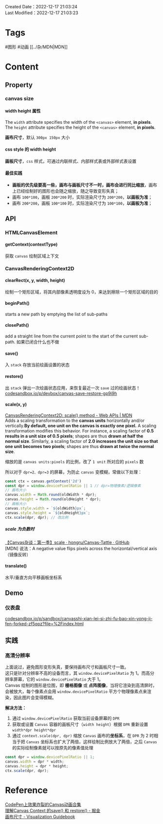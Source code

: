 Created Date：2022-12-17 21:03:24  
Last Modified：2022-12-17 21:03:23

# Tags

#图形 #动画 [[../杂/MDN|MDN]]

# Content

## Property

### canvas size

#### width height 属性

The `width` attribute specifies the width of the `<canvas>` element, **in pixels**.  
The `height` attribute specifies the height of the `<canvas>` element, **in pixels**.

**画布尺寸**，默认 `300px 150px` 大小

#### css style 的 width height

**画板尺寸**，`css` 样式，可通过内联样式、内部样式表或外部样式表设置

#### 最佳实践

- **画板的优先级要高一些，画布与画板尺寸不一时，画布会进行同比缩放**，画布上已经绘制好的图形也会随之缩放，随之导致变形失真；
- 画布 `100*100`，画板 `200*200` 时，实际渲染尺寸为 `200*200`，**以画板为准**；
- 画布 `200*200`，画板 `100*100` 时，实际渲染尺寸为 `100*100`，**以画板为准**；

## API

### HTMLCanvasElement

#### getContext(contextType)

获取 `canvas` 绘制区域上下文

### CanvasRenderingContext2D

#### clearRect(x, y, width, height)

绘制一个矩形区域，将其内部像素透明度设为 0，来达到擦除一个矩形区域的目的

#### beginPath()

starts a new path by emptying the list of sub-paths

#### closePath()

add a straight line from the current point to the start of the current sub-path. 如果已闭合什么也不做

#### save()

入 `stack` 存放当前绘画设置的状态

#### restore()

出 `stack` 弹出一次绘画状态应用，来恢复最近一次 `save` 过的绘画状态！  
[codesandbox.io/p/devbox/canvas-save-restore-gp9j9h](https://codesandbox.io/p/devbox/canvas-save-restore-gp9j9h)

#### scale(x, y)

[CanvasRenderingContext2D: scale() method - Web APIs | MDN](https://developer.mozilla.org/en-US/docs/Web/API/CanvasRenderingContext2D/scale)  
Adds a scaling transformation to the **canvas units** horizontally and/or vertically.**By default, one unit on the canvas is exactly one pixel.** A scaling transformation modifies this behavior. For instance, a scaling factor of **0.5 results in a unit size of 0.5 pixels**; shapes are thus **drawn at half the normal size**. Similarly, a scaling factor of **2.0 increases the unit size so that one unit becomes two pixels**; shapes are thus **drawn at twice the normal size**.

缩放的是 `canvas units:pixels` 的比例，改了 `1 unit` 所对应的 `pixels` 数

所以对于 `dpr=2、dpr=3` 的屏幕，为防止 `canvas` 变模糊，常做以下处理：

```js
const ctx = canvas.getContext('2d')
const dpr = window.devicePixelRatio || 1 // dpr=物理像素/逻辑像素
// 画布大小
canvas.width = Math.round(oldWidth * dpr);
canvas.height = Math.round(oldHeight * dpr);
// 画板大小
canvas.style.width = `${oldWidth}px`;
canvas.style.height = `${oldHeight}px`;
ctx.scale(dpr, dpr); // 改比例
```

##### scale 为负数时  

[【Canvas杂谈：第一季】scale · hongru/Canvas-Tattle · GitHub](https://github.com/hongru/Canvas-Tattle/issues/14)  
[MDN] 说法：A negative value flips pixels across the horizontal/vertical axis（镜像反转）

#### translate()

水平/垂直方向平移画板坐标系

## Demo

### 仪表盘

[codesandbox.io/p/sandbox/canvasshi-xian-lei-si-zhi-fu-bao-xin-yong-ji-fen-forked-zf5qpz?file=%2Findex.html](https://codesandbox.io/p/sandbox/canvasshi-xian-lei-si-zhi-fu-bao-xin-yong-ji-fen-forked-zf5qpz?file=%2Findex.html)

## 实践

### 高清分辨率

上面说过，避免图形变形失真，要保持画布尺寸和画板尺寸一致。  
这只是针对分辨率不高的设备而言，其 `window.devicePixelRatio` 为 1。而高分辨率屏幕，它的 `window.devicePixelRatio` 大于 1。  
Canvas 绘制的图形是位图，即 **栅格图像** 或 **点阵图像**，当将它渲染到高清屏时，会被放大，每个像素点会用 `window.devicePixelRatio` 平方个物理像素点来渲染，因此图片会变得模糊。  

**解决方法：**

1. 通过 `window.devicePixelRatio` 获取当前设备屏幕的 `DPR`
2. 获取或设置 `Canvas` 容器的画板尺寸（`width height`）根据 `DPR` 重新设置 `width*dpr height*dpr`
4. 通过 `context.scale(dpr, dpr)` 缩放 `Canvas` 画布的**坐标系**，在 `DPR` 为 2 时相当于把 `Canvas` 坐标系也扩大了两倍，这样绘制比例放大了两倍，之后 `Canvas` 的实际绘制像素就可以按原先的像素值处理

```js
const dpr = window.devicePixelRatio || 1;
canvas.width = dpr * width;
canvas.height = dpr * height;
ctx.scale(dpr, dpr);
```

# Reference

[CodePen上效果炸裂的Canvas动画合集](https://codepen.io/collection/nZQqEM/3/?cursor=ZD0wJm89MCZwPTEmdj00)  
[理解Canvas Context 的save() 和 restore() - 掘金](https://juejin.cn/post/6844903879599996942)  
[画布尺寸 - Visualization Guidebook](https://tsejx.github.io/visualization-guidebook/canvas/basic/scale)
